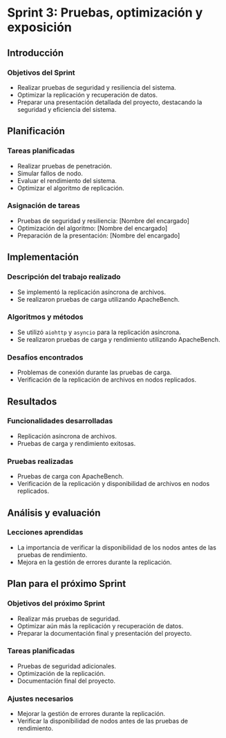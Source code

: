 # Sprint 3: Pruebas, optimización y exposición

## Introducción
### Objetivos del Sprint
- Realizar pruebas de seguridad y resiliencia del sistema.
- Optimizar la replicación y recuperación de datos.
- Preparar una presentación detallada del proyecto, destacando la seguridad y eficiencia del sistema.

## Planificación
### Tareas planificadas
- Realizar pruebas de penetración.
- Simular fallos de nodo.
- Evaluar el rendimiento del sistema.
- Optimizar el algoritmo de replicación.

### Asignación de tareas
- Pruebas de seguridad y resiliencia: [Nombre del encargado]
- Optimización del algoritmo: [Nombre del encargado]
- Preparación de la presentación: [Nombre del encargado]



## Implementación
### Descripción del trabajo realizado
- Se implementó la replicación asíncrona de archivos.
- Se realizaron pruebas de carga utilizando ApacheBench.

### Algoritmos y métodos
- Se utilizó `aiohttp` y `asyncio` para la replicación asíncrona.
- Se realizaron pruebas de carga y rendimiento utilizando ApacheBench.

### Desafíos encontrados
- Problemas de conexión durante las pruebas de carga.
- Verificación de la replicación de archivos en nodos replicados.

## Resultados
### Funcionalidades desarrolladas
- Replicación asíncrona de archivos.
- Pruebas de carga y rendimiento exitosas.

### Pruebas realizadas
- Pruebas de carga con ApacheBench.
- Verificación de la replicación y disponibilidad de archivos en nodos replicados.

## Análisis y evaluación


### Lecciones aprendidas
- La importancia de verificar la disponibilidad de los nodos antes de las pruebas de rendimiento.
- Mejora en la gestión de errores durante la replicación.


## Plan para el próximo Sprint
### Objetivos del próximo Sprint
- Realizar más pruebas de seguridad.
- Optimizar aún más la replicación y recuperación de datos.
- Preparar la documentación final y presentación del proyecto.

### Tareas planificadas
- Pruebas de seguridad adicionales.
- Optimización de la replicación.
- Documentación final del proyecto.

### Ajustes necesarios
- Mejorar la gestión de errores durante la replicación.
- Verificar la disponibilidad de nodos antes de las pruebas de rendimiento.

